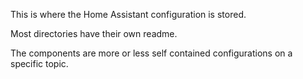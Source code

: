 This is where the Home Assistant configuration is stored.

Most directories have their own readme.

The components are more or less self contained configurations on a specific topic.
